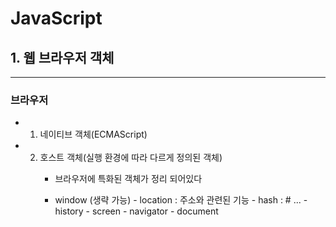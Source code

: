 # JavaScript


## 1. 웹 브라우저 객체

---------------------------------------------------------------------------------------------

### 브라우저 
- 1. 네이티브 객체(ECMAScript)


- 2. 호스트 객체(실행 환경에 따라 다르게 정의된 객체)
        - 브라우저에 특화된 객체가 정리 되어있다

        - window (생략 가능)
                - location : 주소와 관련된 기능
                        - hash : # ...
                - history
                - screen
                - navigator
                - document